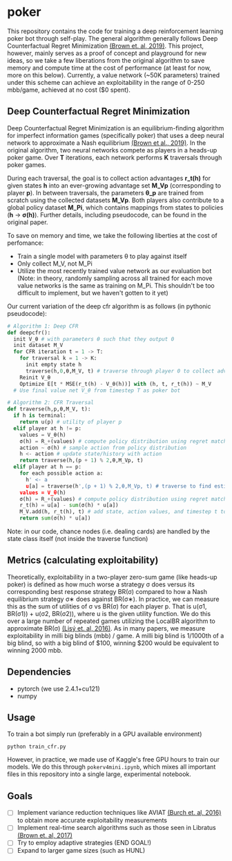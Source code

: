 # poker

This repository contains the code for training a deep reinforcement learning poker bot through self-play. The general algorithm generally follows Deep Counterfactual Regret Minimization [(Brown et. al, 2019)](https://arxiv.org/abs/1811.00164). This project, however, mainly serves as a proof of concept and playground for new ideas, so we take a few liberations from the original algorithm to save memory and compute time at the cost of performance (at least for now, more on this below). Currently, a value network (~50K parameters) trained under this scheme can achieve an exploitability in the range of 0-250 mbb/game, achieved at no cost ($0 spent).


## Deep Counterfactual Regret Minimization

Deep Counterfactual Regret Minimization is an equilibrium-finding algorithm for imperfect information games (specifically poker) that uses a deep neural network to approximate a Nash equilibrium [(Brown et al., 2019)](https://arxiv.org/abs/1811.00164). In the original algorithm, two neural networks compete as players in a heads-up poker game. Over **T** iterations, each network performs **K** traversals through poker games. 

During each traversal, the goal is to collect action advantages **r_t(h)** for given states **h** into an ever-growing advantage set **M_Vp** (corresponding to player **p**). In between traversals, the parameters **θ_p** are trained from scratch using the collected datasets **M_Vp**. Both players also contribute to a global policy dataset **M_Pi**, which contains mappings from states to policies \(**h** -> **σ(h)**). Further details, including pseudocode, can be found in the original paper.

To save on memory and time, we take the following liberties at the cost of perfomance:
- Train a single model with parameters θ to play against itself
- Only collect M_V, not M_Pi
- Utilize the most recently trained value network as our evaluation bot (Note: in theory, randomly sampling across all trained for each move value networks is the same as training on M_Pi. This shouldn't be too difficult to implement, but we haven't gotten to it yet) 

Our current variation of the deep cfr algorithm is as follows (in pythonic pseudocode):
```python
# Algorithm 1: Deep CFR
def deepcfr():
  init V_θ # with parameters θ such that they output 0
  init dataset M_V
  for CFR iteration t = 1 -> T:
    for traversal k = 1 -> K:
      init empty state h
      traverse(h,0,θ,M_V, t) # traverse through player 0 to collect advantage set
    Reinit V_θ
    Optimize E[t * MSE(r_t(h) - V_θ(h))] with (h, t, r_t(h)) ~ M_V
  # Use final value net V_θ from timestep T as poker bot
```

```python
# Algorithm 2: CFR Traversal
def traverse(h,p,θ,M_V, t):
  if h is terminal:
    return u(p) # utility of player p
  elif player at h != p:
    values = V_θ(h) 
    σ(h) = R_+(values) # compute policy distribution using regret matching
    action ~ σ(h) # sample action from policy distribution
    h <- action # update state/history with action
    return traverse(h,(p + 1) % 2,θ,M_Vp, t)
  elif player at h == p:
    for each possible action a:
      h' <- a
      u[a] = traverse(h',(p + 1) % 2,θ,M_Vp, t) # traverse to find estimated utiltiy of taking action a
    values = V_θ(h) 
    σ(h) = R_+(values) # compute policy distribution using regret matching
    r_t(h) = u[a] - sum(σ(h) * u[a])
    M_V.add(h, r_t(h), t) # add state, action values, and timestep t to value dataset M_V
    return sum(σ(h) * u[a])
```

Note: in our code, chance nodes (i.e. dealing cards) are handled by the state class itself (not inside the traverse function)

## Metrics (calculating exploitability)

Theoretically, exploitability in a two-player zero-sum game (like heads-up poker) is defined as how much worse a strategy σ does versus its corresponding best response strategy BR(σ) compared to how a Nash equilibrium strategy σ∗ does against BR(σ∗). In practice, we can measure this as the sum of utilities of σ vs BR(σ) for each player p. That is u(σ1, BR(σ1)) + u(σ2, BR(σ2)), where u is the given utility function. We do this over a large number of repeated games utilizing the LocalBR algorithm to approximate BR(σ) [(Lisý et. al, 2016)](https://arxiv.org/abs/1612.07547). As in many papers, we measure exploitability in milli big blinds (mbb) / game. A milli big blind is 1/1000th of a big blind, so with a big blind of $100, winning $200 would be equivalent to winning 2000 mbb.

## Dependencies

- pytorch (we use 2.4.1+cu121)
- numpy

## Usage

To train a bot simply run (preferably in a GPU available environment)

```
python train_cfr.py
```

However, in practice, we made use of Kaggle's free GPU hours to train our models. We do this through `pokerv4mini.ipynb`, which mixes all important files in this repository into a single large, experimental notebook.

## Goals
- [ ] Implement variance reduction techniques like AVIAT [(Burch et. al, 2016)](https://arxiv.org/abs/1612.06915) to obtain more accurate exploitability measurements
- [ ] Implement real-time search algorithms such as those seen in Libratus [(Brown et. al, 2017)](https://www.science.org/doi/10.1126/science.aao1733)
- [ ] Try to employ adaptive strategies (END GOAL!)
- [ ] Expand to larger game sizes (such as HUNL)
